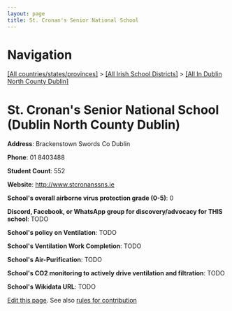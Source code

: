 ```yaml
---
layout: page
title: St. Cronan's Senior National School
---
```

# Navigation

[[All countries/states/provinces]](../../..) > [[All Irish School Districts]](../..) > [[All In Dublin North County Dublin]](..)

# St. Cronan's Senior National School (Dublin North County Dublin)

**Address**: Brackenstown Swords Co Dublin

**Phone**: 01 8403488

**Student Count**: 552

**Website**: <http://www.stcronanssns.ie>

**School's overall airborne virus protection grade (0-5)**: 0

**Discord, Facebook, or WhatsApp group for discovery/advocacy for THIS school**: TODO

**School's policy on Ventilation**: TODO

**School's Ventilation Work Completion**: TODO

**School's Air-Purification**: TODO

**School's CO2 monitoring to actively drive ventilation and filtration**: TODO

**School's Wikidata URL**: TODO


[Edit this page](https://github.com/ventilate-schools/Ireland/edit/main/./Dublin_North_County_Dublin/St._Cronan's_Senior_National_School.md). See also [rules for contribution](../../../contribution-rules/)